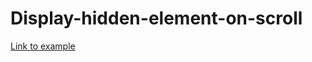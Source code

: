 # Display-hidden-element-on-scroll

[Link to example](https://elihschiff.github.io/Display-hidden-element-on-scroll/)
